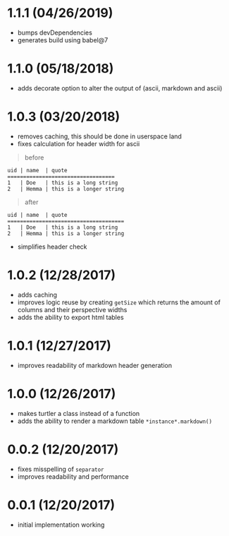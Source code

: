 # 1.1.1 (04/26/2019)

- bumps devDependencies
- generates build using babel@7

# 1.1.0 (05/18/2018)

- adds decorate option to alter the output of (ascii, markdown and ascii)

# 1.0.3 (03/20/2018)

- removes caching, this should be done in userspace land
- fixes calculation for header width for ascii

> before

```
uid | name  | quote                  
==================================
1   | Doe   | this is a long string  
2   | Hemma | this is a longer string
```

> after

```
uid | name  | quote                  
=====================================
1   | Doe   | this is a long string  
2   | Hemma | this is a longer string
```

- simplifies header check

# 1.0.2 (12/28/2017)

- adds caching
- improves logic reuse by creating `getSize` which returns the amount of columns and their perspective widths
- adds the ability to export html tables

# 1.0.1 (12/27/2017)

- improves readability of markdown header generation

# 1.0.0 (12/26/2017)

- makes turtler a class instead of a function
- adds the ability to render a markdown table `*instance*.markdown()`

# 0.0.2 (12/20/2017)

- fixes misspelling of `separator`
- improves readability and performance

# 0.0.1 (12/20/2017)

- initial implementation working

